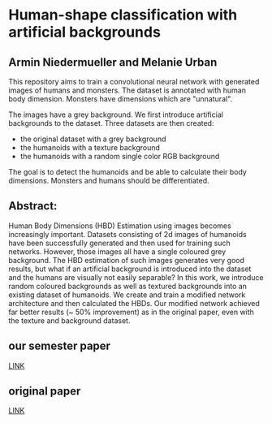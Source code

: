 # Human-shape classification with artificial backgrounds
## Armin Niedermueller and Melanie Urban

This repository aims to train a convolutional neural network with generated images of humans and monsters.
The dataset is annotated with human body dimension. Monsters have dimensions which are "unnatural".

The images have a grey background. We first introduce artificial backgrounds to the dataset.
Three datasets are then created:
* the original dataset with a grey background
* the humanoids with a texture background 
* the humanoids with a random single color RGB background

The goal is to detect the humanoids and be able to calculate their body dimensions.
Monsters and humans should be differentiated.

## Abstract: 
Human Body Dimensions (HBD) Estimation using
images becomes increasingly important. Datasets consisting of
2d images of humanoids have been successfully generated and
then used for training such networks. However, those images all
have a single coloured grey background. The HBD estimation
of such images generates very good results, but what if an
artificial background is introduced into the dataset and the
humans are visually not easily separable? In this work, we
introduce random coloured backgrounds as well as textured
backgrounds into an existing dataset of humanoids. We create
and train a modified network architecture and then calculated
the HBDs. Our modified network achieved far better results
(~ 50% improvement) as in the original paper, even with the
texture and background dataset.

## our semester paper
[LINK](https://github.com/nerovalerius/humanoids_cnn/blob/main/human_shape_classification_w_backgrounds.pdf)

## original paper
[LINK](https://github.com/neoglez/neural-anthropometer)



